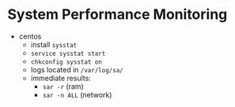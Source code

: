 <!-- permalink: 07a5b0144a7e55b0422d718812a91309 DO NOT DELETE OR EDIT THIS LINE -->
# System Performance Monitoring

* centos
	* install `sysstat`
	* `service sysstat start`
	* `chkconfig sysstat on`
	* logs located in `/var/log/sa/`
	* immediate results:
		* `sar -r` (ram)
		* `sar -n ALL` (network)
